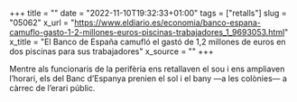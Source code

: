 +++
title = ""
date = "2022-11-10T19:32:33+01:00"
tags = ["retalls"]
slug = "05062"
x_url = "https://www.eldiario.es/economia/banco-espana-camuflo-gasto-1-2-millones-euros-piscinas-trabajadores_1_9693053.html"
x_title = "El Banco de España camufló el gastó de 1,2 millones de euros en dos piscinas para sus trabajadores"
x_source = ""
+++


Mentre als funcionaris de la perifèria ens retallaven el sou i ens ampliaven l’horari, els del Banc d’Espanya prenien el sol i el bany —a les colònies— a càrrec de l’erari públic.
